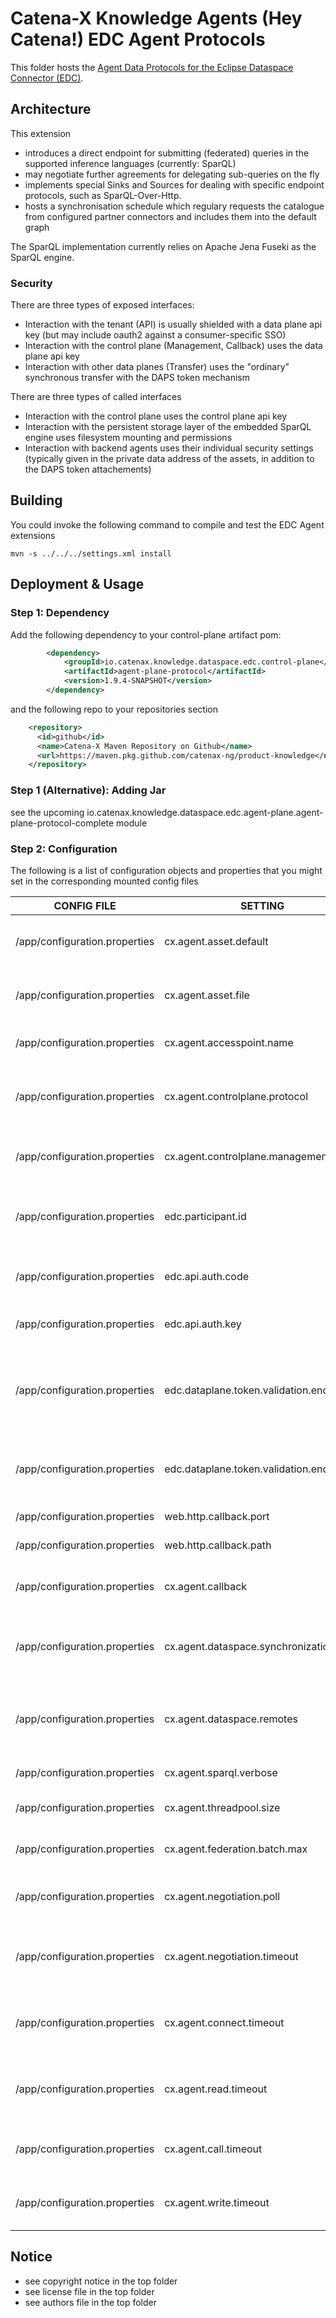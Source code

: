 # Catena-X Knowledge Agents (Hey Catena!) EDC Agent Protocols

This folder hosts the [Agent Data Protocols for the Eclipse Dataspace Connector (EDC)](https://projects.eclipse.org/projects/technology.dataspaceconnector).

## Architecture

This extension
- introduces a direct endpoint for submitting (federated) queries in the supported inference languages (currently: SparQL)
- may negotiate further agreements for delegating sub-queries on the fly
- implements special Sinks and Sources for dealing with specific endpoint protocols, such as SparQL-Over-Http.
- hosts a synchronisation schedule which regulary requests the catalogue from configured partner connectors and includes them into the default graph

The SparQL implementation currently relies on Apache Jena Fuseki as the SparQL engine.

### Security

There are three types of exposed interfaces:
* Interaction with the tenant (API) is usually shielded with a data plane api key (but may include oauth2 against a consumer-specific SSO)
* Interaction with the control plane (Management, Callback) uses the data plane api key
* Interaction with other data planes (Transfer) uses the "ordinary" synchronous transfer with the DAPS token mechanism

There are three types of called interfaces 
* Interaction with the control plane uses the control plane api key
* Interaction with the persistent storage layer of the embedded SparQL engine uses filesystem mounting and permissions
* Interaction with backend agents uses their individual security settings (typically given in the private data address of the assets, in addition to the DAPS token attachements)

## Building

You could invoke the following command to compile and test the EDC Agent extensions

```console
mvn -s ../../../settings.xml install
```

## Deployment & Usage

### Step 1: Dependency

Add the following dependency to your control-plane artifact pom:

```xml
        <dependency>
            <groupId>io.catenax.knowledge.dataspace.edc.control-plane</groupId>
            <artifactId>agent-plane-protocol</artifactId>
            <version>1.9.4-SNAPSHOT</version>
        </dependency>
```

and the following repo to your repositories section

```xml
    <repository>
      <id>github</id>
      <name>Catena-X Maven Repository on Github</name>
      <url>https://maven.pkg.github.com/catenax-ng/product-knowledge</url>
    </repository> 
```

### Step 1 (Alternative): Adding Jar

see the upcoming io.catenax.knowledge.dataspace.edc.agent-plane.agent-plane-protocol-complete module

### Step 2: Configuration  

The following is a list of configuration objects and properties that you might set in the corresponding mounted config files

| CONFIG FILE                   | SETTING                                         | Required | Default/Example                                                | Description                                                                                                                             | List |
|-------------------------------|-------------------------------------------------|----------|----------------------------------------------------------------|-----------------------------------------------------------------------------------------------------------------------------------------|------|
| /app/configuration.properties | cx.agent.asset.default                          |          | urn:x-arq:DefaultGraph                                         | Name of the default (local) graph (federated data catalogue)                                                                            |      | 
| /app/configuration.properties | cx.agent.asset.file                             |          | https://www.w3id.org/catenax/ontology,dataspace.ttl            | A comma-separated list of initial knowledge/triples  for the default graph                                                              |      | 
| /app/configuration.properties | cx.agent.accesspoint.name                       |          | api                                                            | Internal name in Fuseki for the agent endpoint                                                                                          |      | 
| /app/configuration.properties | cx.agent.controlplane.protocol                  | (X)      | http://oem-control-plane:8182                                  | Protocol Endpoint of the providing control plane (for easy access to local graphs/skills)                                               |      | 
| /app/configuration.properties | cx.agent.controlplane.management                | X        | http://oem-control-plane:8181/management/v2                    | Data Management Endpoint of the consuming control plane                                                                                 |      | 
| /app/configuration.properties | edc.participant.id                              | (X)      | BPNL00000DUMMY                                                 | business partner number under which the consuming control plane operates                                                                |      | 
| /app/configuration.properties | edc.api.auth.code                               | (X)      | X-Api-Key                                                      | Authentication Header for consuming control plane                                                                                       |      | 
| /app/configuration.properties | edc.api.auth.key                                | (X)      | ****                                                           | Authentication Secret for consuming control plane                                                                                       |      | 
| /app/configuration.properties | edc.dataplane.token.validation.endpoint         | X        | http://localhost:8082/api/validation/                          | Token validation endpoint for consuming/providing plane (if single control plane) or the address of the integrated switching validator) |      | 
| /app/configuration.properties | edc.dataplane.token.validation.endpoints.<name> | (X)      | http://oem-control-plane:9999/control/token                    | Additional token validation endpoints to switch between (if multiple control planes)                                                    |      | 
| /app/configuration.properties | web.http.callback.port                          | X        | 8187                                                           | Callback endpoint port                                                                                                                  |      | 
| /app/configuration.properties | web.http.callback.path                          | X        | /callback                                                      | Callback endpoint path prefix                                                                                                           |      | 
| /app/configuration.properties | cx.agent.callback                               | X        | http://oem-data-plane:8187/callback/endpoint-data-reference    | Callback endpoint full address for control plane feedback (see above)                                                                   |      | 
| /app/configuration.properties | cx.agent.dataspace.synchronization              |          | -1/60000                                                       | If positive, number of seconds between each catalogue synchronization attempt                                                           |      | 
| /app/configuration.properties | cx.agent.dataspace.remotes                      |          | http://consumer-edc-control:8282,http://tiera-edc-control:8282 | Comma-separated list of Business Partner Control Plane Urls (which host the IDS catalogue endpoint)                                     |      | 
| /app/configuration.properties | cx.agent.sparql.verbose                         |          | false                                                          | Controls the verbosity of the SparQL Engine)                                                                                            |      | 
| /app/configuration.properties | cx.agent.threadpool.size                        |          | 4                                                              | Number of threads for batch/synchronisation processing                                                                                  |      | 
| /app/configuration.properties | cx.agent.federation.batch.max                   |          | 9223372036854775807                                            | Maximal number of tuples to send in one query                                                                                           |      | 
| /app/configuration.properties | cx.agent.negotiation.poll                       |          |                                                                | Number of milliseconds between negotiation status checks                                                                                |      | 
| /app/configuration.properties | cx.agent.negotiation.timeout                    |          |                                                                | Number of milliseconds after which a pending negotiation is regarded as stale                                                           |      | 
| /app/configuration.properties | cx.agent.connect.timeout                        |          |                                                                | Number of milliseconds after which a connection attempt is regarded as stale                                                            |      | 
| /app/configuration.properties | cx.agent.read.timeout                           |          | 1080000                                                        | Number of milliseconds after which a reading attempt is regarded as stale                                                               |      | 
| /app/configuration.properties | cx.agent.call.timeout                           |          |                                                                | Number of milliseconds after which a complete call is regarded as stale                                                                 |      | 
| /app/configuration.properties | cx.agent.write.timeout                          |          |                                                                | Number of milliseconds after which a write attempt is regarded as stale                                                                 |      | 

## Notice

* see copyright notice in the top folder
* see license file in the top folder
* see authors file in the top folder
